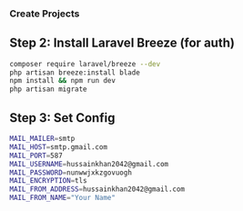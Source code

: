 

### Create Projects 


## Step 2: Install Laravel Breeze (for auth)
```bash
composer require laravel/breeze --dev
php artisan breeze:install blade
npm install && npm run dev
php artisan migrate

```


## Step 3: Set Config
```bash
MAIL_MAILER=smtp
MAIL_HOST=smtp.gmail.com
MAIL_PORT=587
MAIL_USERNAME=hussainkhan2042@gmail.com
MAIL_PASSWORD=nunwwjxkzgovuogh
MAIL_ENCRYPTION=tls
MAIL_FROM_ADDRESS=hussainkhan2042@gmail.com
MAIL_FROM_NAME="Your Name"
```